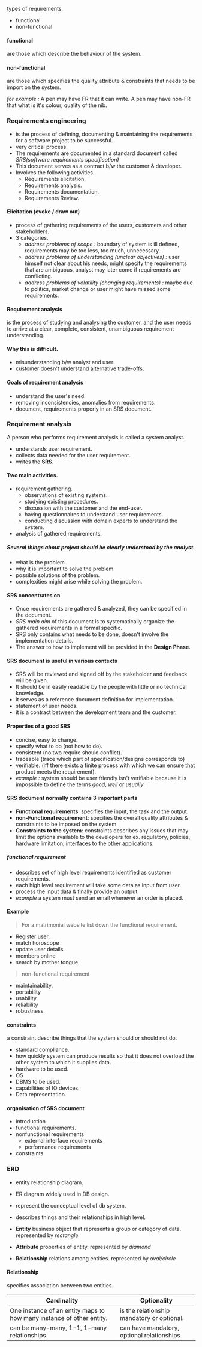 types of requirements. 
- functional 
- non-functional 

#### functional
are those which describe the behaviour of the system. 

#### non-functional 
are those which specifies the quality attribute & constraints that needs to be import on the system. 


*for example :* A pen may have FR that it can write. 
A pen may have non-FR that what is it's colour, quality of the nib. 


### Requirements engineering 
- is the process of defining, documenting & maintaining the requirements for a software project to be successful. 
- very critical process. 
- The requirements are documented in a standard document called *SRS(software requirements specification)* 
- This document serves as a contract b/w the customer & developer. 
- Involves the following activities. 
	- Requirements elicitation. 
	- Requirements analysis. 
	- Requirements documentation. 
	- Requirements Review.

#### Elicitation (evoke / draw out)
- process of gathering requirements of the users, customers and other stakeholders. 
- 3 categories. 
	- *address problems of scope :* boundary of system is ill defined, requirements may be too less, too much, unnecessary. 
	- *address problems of understanding (unclear objectives) :* user himself not clear about his needs, might specify the requirements that are ambiguous, analyst may later come if requirements are conflicting. 
	- *address problems of volatility (changing requirements) :*  maybe due to politics, market change or user might have missed some requirements. 

#### Requirement analysis
is the process of studying and analysing the customer, and the user needs to arrive at a clear, complete, consistent, unambiguous requirement understanding. 


#### Why this is difficult. 
- misunderstanding b/w analyst and user. 
- customer doesn't understand alternative trade-offs. 


#### Goals of requirement analysis 
- understand the user's need. 
- removing inconsistencies, anomalies from requirements.
- document, requirements properly in an SRS document. 



### Requirement analysis 
A person who performs requirement analysis is called a system analyst. 
- understands user requirement. 
- collects data needed for the user requirement.
- writes the **SRS**. 

#### Two main activities. 
- requirement gathering. 
	- observations of existing systems. 
	- studying existing procedures. 
	- discussion with the customer and the end-user. 
	- having questionnaires to understand user requirements. 
	- conducting discussion with domain experts to understand the system. 
- analysis of gathered requirements. 

##### Several things about project should be clearly understood by the analyst. 
- what is the problem. 
- why it is important to solve the problem. 
- possible solutions of the problem. 
- complexities might arise while solving the problem. 

#### SRS concentrates on 
- Once requirements are gathered & analyzed, they can be specified in the document. 
- *SRS main aim* of this document is to systematically organize the gathered requirements in a formal specific. 
- SRS only contains what needs to be done, doesn't involve the implementation details. 
- The answer to how to implement will be provided in the **Design Phase**.

#### SRS document is useful in various contexts
- SRS will be reviewed and signed off by the stakeholder and feedback will be given. 
- It should be in easily readable by the people with little or no technical knowledge. 
- it serves as a reference document definition for implementation. 
- statement of user needs.
- it is a contract between the development team and the customer. 

#### Properties of a good SRS 
- concise, easy to change.
- specify what to do (not how to do). 
- consistent (no two require should conflict). 
- traceable (trace which part of specification/designs corresponds to)
- verifiable. (iff there exists a finite process with which we can ensure that product meets the requirement). 
- *example :* system should be user friendly isn't verifiable because it is impossible to define the terms *good*, *well* or *usually*.

#### SRS document normally contains 3 important parts

- **Functional requirements**: specifies the input, the task and the output.
- **non-Functional requirement**: specifies the overall quality attributes & constraints to be imposed on the system
- **Constraints to the system**:  constraints describes any issues that may limit the options available to the developers for ex. regulatory, policies, hardware limitation, interfaces to the other applications. 


##### functional requirement
- describes set of high level requirements identified as customer requirements. 
- each high level requirement will take some data as input from user.
- process the input data & finally provide an output. 
- *example* a system must send an email whenever an order is placed. 

#### Example
> For a matrimonial website list down the functional requirement.
- Register user, 
- match horoscope
- update user details
- members online 
- search by mother tongue 

> non-functional requirement 
- maintainability. 
- portability 
- usability 
- reliability 
- robustness. 

#### constraints
a constraint describe things that the system should or should not do.
- standard compliance. 
- how quickly system can produce results so that it does not overload the other system to which it supplies data.
- hardware to be used.
- OS
- DBMS to be used. 
- capabilities of IO devices. 
- Data representation. 

#### organisation of SRS document
- introduction
- functional requirements. 
- nonfunctional requirements 
	- external interface requirements 
	- performance requirements
- constraints

### ERD
- entity relationship diagram. 
- ER diagram widely used in DB design.
- represent the conceptual level of db system. 
- describes things and their relationships in high level. 

- **Entity** business object that represents a group or category of data. represented by *rectangle*
- **Attribute** properties of entity. represented by *diamond*
- **Relationship** relations among entities. represented by *oval/circle*

#### Relationship 
specifies association between two entities. 

| Cardinality                                                          | Optionality                                |
| -------------------------------------------------------------------- | ------------------------------------------ |
| One instance of an entity maps to how many instance of other entity. | is the relationship mandatory or optional. |
| can be many-many, 1-1, 1-many relationships                          | can have mandatory, optional relationships                                           |
